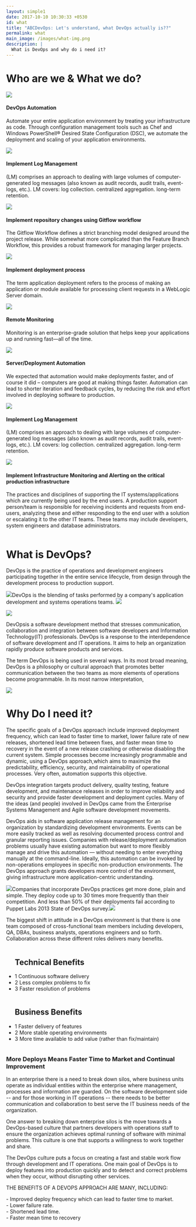 ```yaml
---
layout: simple1
date: 2017-10-10 10:30:33 +0530
id: what
title: "ABCDevOps: Let's understand, what DevOps actually is??"
permalink: what
main_image: /images/what-img.png
description: |
  What is DevOps and why do i need it?
---
```

<div class="bg-dark">
 <div class="ui container text-white inner-content-page">
    <h1 class="vheavy p-0">Who are we &amp; What we do?</h1>
        <div class="ui grid">
            <div class="three column row  stackable">
                <div class="column text-center ssec">
                    <img src="../images/we-are-img1.png"><h4>DevOps Automation</h4>
                    <p>Automate your entire application environment by treating your infrastructure as code. Through configuration management tools such as Chef and 
                        Windows PowerShell® Desired State Configuration (DSC), we automate the deployment and scaling of your application environments.</p>
                </div>
                <div class="column text-center ssec">
                    <img src="../images/we-are-img2.png"><h4>Implement Log Management</h4>
                    <p>(LM) comprises an approach to dealing with large volumes of computer-generated log messages (also known as audit records, audit trails, event-logs, etc.). LM covers: log collection. centralized aggregation. long-term retention.</p>
                </div>
                <div class="column text-center ssec">
                    <img src="../images/we-are-img3.png"><h4>Implement repository changes using Gitflow workflow</h4>
                    <p>The Gitflow Workflow defines a strict branching model designed around the project release. While somewhat more complicated than the Feature Branch Workflow, this provides a robust framework for managing larger projects.</p>
                </div>
            </div>
            <div class="three column row  stackable">
                <div class="column text-center ssec">
                    <img src="../images/we-are-img4.png"><h4>Implement deployment process</h4>
                    <p>The term application deployment refers to the process of making an application or module available for processing client requests in a WebLogic Server domain.</p>
                </div>
                <div class="column text-center ssec">
                    <img src="../images/we-are-img5.png"><h4>Remote Monitoring</h4>
                    <p>Monitoring is an enterprise-grade solution that helps keep your applications up and running fast—all of the time.</p>
                </div>
                <div class="column text-center ssec">
                    <img src="../images/we-are-img7.png"><h4>Server/Deployment Automation</h4>
                    <p>We expected that automation would make deployments faster, and of course it did – computers are good at making things faster. Automation can lead to shorter iteration and feedback cycles, by reducing the risk and effort involved in deploying software to production.</p>
                </div>
            </div>
            <div class="three column row  stackable">
                <div class="column text-center ssec"><img src="../images/we-are-img6.png"><h4>Implement Log Management</h4>
                    <p>(LM) comprises an approach to dealing with large volumes of computer-generated log messages (also known as audit records, audit trails, event-logs, etc.). LM covers: log collection. centralized aggregation. long-term retention.</p>
                </div>
                <div class="column text-center ssec end">
                    <img src="../images/we-are-img5.png"><h4>Implement Infrastructure Monitoring and Alerting on the critical production infrastructure</h4>
                    <p>The practices and disciplines of supporting the IT systems/applications which are currently being used by the end users. A production support person/team is responsible for receiving incidents and requests from end-users, analyzing these and either responding to the end user with a solution or escalating it to the other IT teams. These teams may include developers, system engineers and database administrators.</p>
                </div>
            </div>
        </div>
    </div>    
 </div>   
 <div class="ui container text-white inner-content-page">
        <h1 class="vheavy">What is DevOps?</h1>
        <p>DevOps is the practice of operations and development engineers participating together in the entire service lifecycle, from design through the development process to production support.</p>
        <p><img src="../images/comma-left.png">DevOps is the blending of tasks performed by a company's application development and systems operations teams.
        <img src="../images/comma-right.png"></p>
        <p class="text-center"><img src="../images/what-img.png"></p>
        <p>DevOpsis a software development method that stresses communication, collaboration and integration between software developers and Information Technology(IT) professionals. DevOps is a response to the interdependence of software development and IT operations. It aims to help an organization rapidly produce software products and services.</p>
        <p>The term DevOps is being used in several ways. In its most broad meaning, DevOps is a philosophy or cultural approach that promotes better communication between the two teams as more elements of operations become programmable. In its most narrow interpretation,</p>
        <p><img src="../images/what-img2.png"></p> 
        <h1>Why Do I need it?</h1>
        <div></div>
        <p>The specific goals of a DevOps approach include improved deployment frequency, which can lead to faster time to market, lower failure rate of new releases, shortened lead time between fixes, and faster mean time to recovery in the event of a new release crashing or otherwise disabling the current system. Simple processes become increasingly programmable and dynamic, using a DevOps approach,which aims to maximize the predictability, efficiency, security, and maintainability of operational processes. Very often, automation supports this objective.</p>
        <p>DevOps integration targets product delivery, quality testing, feature development, and maintenance releases in order to improve reliability and security and provide faster development and deployment cycles. Many of the ideas (and people) involved in DevOps came from the Enterprise Systems Management and Agile software development movements.</p>
        <p>DevOps aids in software application release management for an organization by standardizing development environments. Events can be more easily tracked as well as resolving documented process control and granular reporting issues. Companies with release/deployment automation problems usually have existing automation but want to more flexibly manage and drive this automation — without needing to enter everything manually at the command-line. Ideally, this automation can be invoked by non-operations employees in specific non-production environments. The DevOps approach grants developers more control of the environment, giving infrastructure more application-centric understanding.</p>
        <p><img src="../images/comma-left.png">Companies that incorporate DevOps practices get more done, plain and simple. They deploy code up to 30 times more frequently than their competition. And less than 50% of their deployments fail according to Puppet Labs 2013 State of DevOps survey.<img src="../images/comma-right.png" class="right-comma"></p>
        <p>The biggest shift in attitude in a DevOps environment is that there is one team composed of cross-functional team members including developers, QA, DBAs, business analysts, operations engineers and so forth. Collaboration across these different roles delivers many benefits.</p>
        <div class="benefits ui grid m-0">
            <div class="eight wide computer sixteen wide mobile column">
                <ul class="technical"><h2>Technical Benefits</h2>
                    <li><span>1</span> Continuous software delivery</li>
                    <li><span>2</span> Less complex problems to fix</li>
                    <li><span>3</span> Faster resolution of problems</li>
                </ul>
            </div>
            <div class="eight wide computer sixteen wide mobile column">
                <ul class="technical">
                    <h2>Business Benefits</h2>
                    <li><span>1</span> Faster delivery of features</li>
                    <li><span>2</span> More stable operating environments</li>
                    <li><span>3</span> More time available to add value (rather than fix/maintain)</li>
                </ul>
            </div>
        </div>
        <div></div>
        <h3>More Deploys Means Faster Time to Market and Continual Improvement</h3>
        <p>In an enterprise there is a need to break down silos, where business units operate as individual entities within the enterprise where management, processes and information are guarded.  On the software development side -- and for those working in IT operations -- there needs to be better communication and collaboration to best serve the IT business needs of the organization.</p>
        <p>One answer to breaking down enterprise silos is the move towards a DevOps-based culture that partners developers with operations staff to ensure the organization achieves optimal running of software with minimal problems.  This culture is one that supports a willingness to work together and share.</p>
        <p>The DevOps culture puts a focus on creating a fast and stable work flow through development and IT operations.  One main goal of DevOps is to deploy features into production quickly and to detect and correct problems when they occur, without disrupting other services.</p>
        <p style="text-transform:uppercase;">The benefits of a DevOps approach are many, including:</p>
        <p>
            - Improved deploy frequency which can lead to faster time to market.<br>
            - Lower failure rate.<br>
            - Shortened lead time.<br>
            - Faster mean time to recovery
        </p>
 </div>